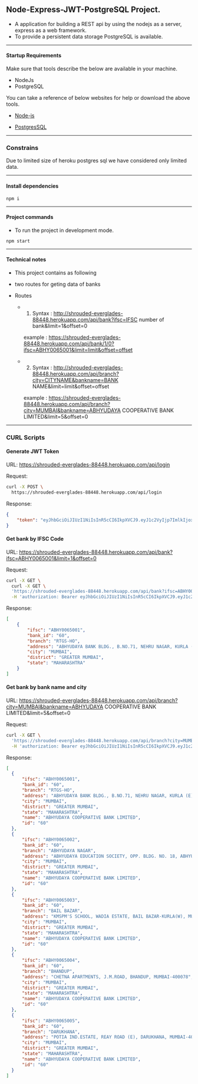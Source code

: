 ## Node-Express-JWT-PostgreSQL Project.
- A application for building a REST api by using the nodejs as a server, express as a web framework.
- To provide a persistent data storage PostgreSQL is available.  

---
#### Startup Requirements
Make sure that tools describe the below are available in your machine.
- NodeJs
- PostgreSQL

You can take a reference of below websites for help or download the above tools. 

- [Node-js](https://nodejs.org/en/download/package-manager/)

- [PostgresSQL](https://www.postgresql.org/)


---

### Constrains

Due to limited size of heroku postgres sql we have considered only limited data.

---
#### Install dependencies
```
npm i
```
---
#### Project commands

- To run the project in development mode.
```
npm start
```
---

#### Technical notes

- This project contains as following

- two routes for geting data of banks

- Routes
    - 1) Syntax : http://shrouded-everglades-88448.herokuapp.com/api/bank?ifsc=IFSC number of bank&limit=1&offset=0 

        example : https://shrouded-everglades-88448.herokuapp.com/api/bank/1/0?ifsc=ABHY0065001&limit=limit&offset=offset

    - 2) Syntax : http://shrouded-everglades-88448.herokuapp.com/api/branch?city=CITYNAME&bankname=BANK NAME&limit=limit&offset=offset

        example : https://shrouded-everglades-88448.herokuapp.com/api/branch?city=MUMBAI&bankname=ABHYUDAYA COOPERATIVE BANK LIMITED&limit=5&offset=0

---

### CURL Scripts
#### Generate JWT Token
URL: https://shrouded-everglades-88448.herokuapp.com/api/login

Request:
```bash
curl -X POST \
  https://shrouded-everglades-88448.herokuapp.com/api/login

  ```
Response:
```json
{
    "token": "eyJhbGciOiJIUzI1NiIsInR5cCI6IkpXVCJ9.eyJ1c2VyIjp7ImlkIjoxLCJ1c2VybmFtZSI6InRlc3RVc3JlIiwiZW1haWwiOiJ0ZXN0dXNlckB0ZXN0dXNlci5jb20ifSwiaWF0IjoxNTYxODkwODQzLCJleHAiOjE1NjIzMjI4NDN9.EP7v0-TAuKYmFh04KIoqYXh7Ve_PHjAmZdeoU4To8Bk"
}
```
#### Get bank by IFSC Code
URL: https://shrouded-everglades-88448.herokuapp.com/api/bank?ifsc=ABHY0065001&limit=1&offset=0

Request:
```bash
curl -X GET \
  curl -X GET \
  'https://shrouded-everglades-88448.herokuapp.com/api/bank?ifsc=ABHY0065001&limit=1&offset=0' \
  -H 'authorization: Bearer eyJhbGciOiJIUzI1NiIsInR5cCI6IkpXVCJ9.eyJ1c2VyIjp7ImlkIjoxLCJ1c2VybmFtZSI6InRlc3RVc3JlIiwiZW1haWwiOiJ0ZXN0dXNlckB0ZXN0dXNlci5jb20ifSwiaWF0IjoxNTYxODkwODQzLCJleHAiOjE1NjIzMjI4NDN9.EP7v0-TAuKYmFh04KIoqYXh7Ve_PHjAmZdeoU4To8Bk'
```
Response:

```json
[
    {
        "ifsc": "ABHY0065001",
        "bank_id": "60",
        "branch": "RTGS-HO",
        "address": "ABHYUDAYA BANK BLDG., B.NO.71, NEHRU NAGAR, KURLA (E), MUMBAI-400024",
        "city": "MUMBAI",
        "district": "GREATER MUMBAI",
        "state": "MAHARASHTRA"
    }
]
```

#### Get bank by bank name and city
URL: https://shrouded-everglades-88448.herokuapp.com/api/branch?city=MUMBAI&bankname=ABHYUDAYA COOPERATIVE BANK LIMITED&limit=5&offset=0

Request:
```bash
curl -X GET \
  'https://shrouded-everglades-88448.herokuapp.com/api/branch?city=MUMBAI&bankname=ABHYUDAYA%20COOPERATIVE%20BANK%20LIMITED&limit=5&offset=0' \
  -H 'authorization: Bearer eyJhbGciOiJIUzI1NiIsInR5cCI6IkpXVCJ9.eyJ1c2VyIjp7ImlkIjoxLCJ1c2VybmFtZSI6InRlc3RVc3JlIiwiZW1haWwiOiJ0ZXN0dXNlckB0ZXN0dXNlci5jb20ifSwiaWF0IjoxNTYxODkwODQzLCJleHAiOjE1NjIzMjI4NDN9.EP7v0-TAuKYmFh04KIoqYXh7Ve_PHjAmZdeoU4To8Bk'
  ```
  Response:
  ```json
  [
    {
        "ifsc": "ABHY0065001",
        "bank_id": "60",
        "branch": "RTGS-HO",
        "address": "ABHYUDAYA BANK BLDG., B.NO.71, NEHRU NAGAR, KURLA (E), MUMBAI-400024",
        "city": "MUMBAI",
        "district": "GREATER MUMBAI",
        "state": "MAHARASHTRA",
        "name": "ABHYUDAYA COOPERATIVE BANK LIMITED",
        "id": "60"
    },
    {
        "ifsc": "ABHY0065002",
        "bank_id": "60",
        "branch": "ABHYUDAYA NAGAR",
        "address": "ABHYUDAYA EDUCATION SOCIETY, OPP. BLDG. NO. 18, ABHYUDAYA NAGAR, KALACHOWKY, MUMBAI - 400033",
        "city": "MUMBAI",
        "district": "GREATER MUMBAI",
        "state": "MAHARASHTRA",
        "name": "ABHYUDAYA COOPERATIVE BANK LIMITED",
        "id": "60"
    },
    {
        "ifsc": "ABHY0065003",
        "bank_id": "60",
        "branch": "BAIL BAZAR",
        "address": "KMSPM'S SCHOOL, WADIA ESTATE, BAIL BAZAR-KURLA(W), MUMBAI-400070",
        "city": "MUMBAI",
        "district": "GREATER MUMBAI",
        "state": "MAHARASHTRA",
        "name": "ABHYUDAYA COOPERATIVE BANK LIMITED",
        "id": "60"
    },
    {
        "ifsc": "ABHY0065004",
        "bank_id": "60",
        "branch": "BHANDUP",
        "address": "CHETNA APARTMENTS, J.M.ROAD, BHANDUP, MUMBAI-400078",
        "city": "MUMBAI",
        "district": "GREATER MUMBAI",
        "state": "MAHARASHTRA",
        "name": "ABHYUDAYA COOPERATIVE BANK LIMITED",
        "id": "60"
    },
    {
        "ifsc": "ABHY0065005",
        "bank_id": "60",
        "branch": "DARUKHANA",
        "address": "POTIA IND.ESTATE, REAY ROAD (E), DARUKHANA, MUMBAI-400010",
        "city": "MUMBAI",
        "district": "GREATER MUMBAI",
        "state": "MAHARASHTRA",
        "name": "ABHYUDAYA COOPERATIVE BANK LIMITED",
        "id": "60"
    }
]
```
